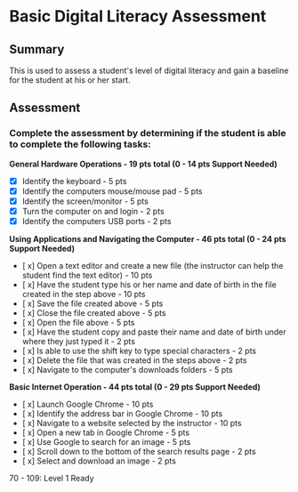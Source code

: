 # Basic Digital Literacy Assessment 
 
## Summary

This is used to assess a student's level of digital literacy and gain a baseline for the student at his or her start.

## Assessment

### Complete the assessment by determining if the student is able to complete the following tasks: 

**General Hardware Operations - 19 pts total (0 - 14 pts Support Needed)**
- [x] Identify the keyboard - 5 pts
- [x] Identify the computers mouse/mouse pad - 5 pts
- [x] Identify the screen/monitor - 5 pts
- [x] Turn the computer on and login - 2 pts
- [x] Identify the computers USB ports - 2 pts

**Using Applications and Navigating the Computer - 46 pts total (0 - 24 pts Support Needed)**
- [ x] Open a text editor and create a new file (the instructor can help the student find the text editor) - 10 pts
- [ x] Have the student type his or her name and date of birth in the file created in the step above - 10 pts
- [ x] Save the file created above - 5 pts
- [ x] Close the file created above - 5 pts
- [ x] Open the file above - 5 pts
- [ x] Have the student copy and paste their name and date of birth under where they just typed it - 2 pts 
- [ x] Is able to use the shift key to type special characters - 2 pts
- [ x] Delete the file that was created in the steps above - 2 pts
- [ x] Navigate to the computer's downloads folders - 5 pts

**Basic Internet Operation - 44 pts total (0 - 29 pts Support Needed)**
- [ x] Launch Google Chrome - 10 pts
- [ x] Identify the address bar in Google Chrome - 10 pts
- [ x] Navigate to a website selected by the instructor - 10 pts
- [ x] Open a new tab in Google Chrome - 5 pts
- [ x] Use Google to search for an image - 5 pts
- [ x] Scroll down to the bottom of the search results page - 2 pts
- [ x] Select and download an image - 2 pts

70 - 109: Level 1 Ready
